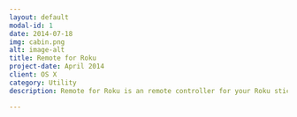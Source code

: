 ```yaml
---
layout: default
modal-id: 1
date: 2014-07-18
img: cabin.png
alt: image-alt
title: Remote for Roku
project-date: April 2014
client: OS X
category: Utility
description: Remote for Roku is an remote controller for your Roku stick, it lets you easily control your Roku from your iMac/MacbookPro. you will never worry about losing your Roku remote again. More than that, the app allows you to cast all formats of your video/music to Roku. Just simply connect to your wifi to begin.

---
```

